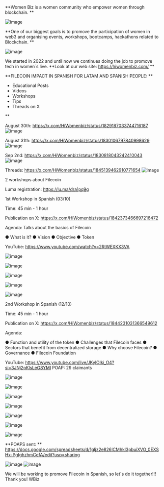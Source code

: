 
**Women Biz is a women community who empower women through blockchain. 
**

![image](https://github.com/user-attachments/assets/8c1f4ff8-3a93-4f37-8184-b4f68a3ffcd8)

**One of our biggest goals is to promove the participation of women in web3 and organising events, workshops, bootcamps, hackathons related to Blockchain. 
**

![image](https://github.com/user-attachments/assets/d13148f0-1f3d-4549-9e9d-bcac32d409bf)

We started in 2022 and until now we continues doing the job to promove tech in women´s live. 
**Look at our web site: https://hiwomenbiz.com/ 
**

**FILECOIN IMPACT IN SPANISH FOR LATAM AND SPANISH PEOPLE: 
**

* Educational Posts
* Videos
* Workshops
* Tips
* Threads on X

**

August 30th: https://x.com/HiWomenbiz/status/1829187033744716187
![image](https://github.com/user-attachments/assets/20187a1d-2db3-4dd8-b5ce-93a5facd12cb)

August 31th: https://x.com/HiWomenbiz/status/1830106797840998629 
![image](https://github.com/user-attachments/assets/35cfc7e8-d02b-4142-ac50-86e537895e90)


Sep 2nd: https://x.com/HiWomenbiz/status/1830818043242410043 
![image](https://github.com/user-attachments/assets/bcff9150-4240-4f83-829a-01a8a9f1fa07)

Threads: https://x.com/HiWomenbiz/status/1845139462910771654 
 ![image](https://github.com/user-attachments/assets/412b7130-959a-4a28-9e40-17d9298e5279)


2 workshops about Filecoin

Luma registration: https://lu.ma/dra1pq9g

1st Workshop in Spanish (03/10)

Time: 45 min - 1 hour

Publication on X:
https://x.com/HiWomenbiz/status/1842373466697216472

Agenda: Talks about the basics of Filecoin

● What is it?
● Vision
● Objective
● Token

YouTube: https://www.youtube.com/watch?v=2RtWEXKX3VA


![image](https://github.com/user-attachments/assets/e2a75db7-8b40-4648-aee8-f964332426a8)

![image](https://github.com/user-attachments/assets/659e1ac2-b432-4df3-9a9b-6ed37aa489da)

![image](https://github.com/user-attachments/assets/9dc13b51-d331-4000-8cec-98ec9ed9704f)

![image](https://github.com/user-attachments/assets/6d167ff6-9bd1-462e-8ac8-bdf363837c47)

![image](https://github.com/user-attachments/assets/d00aeaf5-2d45-46fb-978e-b00cb373f613)


2nd Workshop in Spanish (12/10)

Time: 45 min - 1 hour

Publication on X:
https://x.com/HiWomenbiz/status/1844231031366549612

Agenda:

● Function and utility of the token
● Challenges that Filecoin faces
● Sectors that benefit from decentralized storage
● Why choose Filecoin?
● Governance
● Filecoin Foundation

YouTube: https://www.youtube.com/live/JKylOIki_O4?si=3JNj2pKlsLeG8YMI
POAP: 29 claimants

![image](https://github.com/user-attachments/assets/9f2ec5e4-561c-47a0-bd1b-1cf685360d8b)

![image](https://github.com/user-attachments/assets/4d813d65-7f92-46c8-92b5-0f7f86f257e5)

![image](https://github.com/user-attachments/assets/6768e889-23d8-483d-8113-b32c2ec8d8ca)

![image](https://github.com/user-attachments/assets/d3caaf38-a68e-4df4-b8ef-0e0bc2542fb3)

![image](https://github.com/user-attachments/assets/8e68f161-6ed9-4463-91e8-7a264774560c)

![image](https://github.com/user-attachments/assets/9d31806c-376a-409c-8e72-72b7291d7789)

![image](https://github.com/user-attachments/assets/aece1571-fe3a-4304-86d3-93e5287745d2)



**POAPS sent: 
** 
https://docs.google.com/spreadsheets/d/1gljz2e826ICMhkl3pbuiXVO_0EXSHx-PgIghzhmCefA/edit?usp=sharing

![image](https://github.com/user-attachments/assets/47a448ab-8ffc-4cf7-b800-d27ff5ae186f)
![image](https://github.com/user-attachments/assets/184dcd29-a656-49a6-88e0-b4d11357fc71)


We will be working to promove Filecoin in Spanish, so let´s do it together!!!
Thank you! 
WBiz




